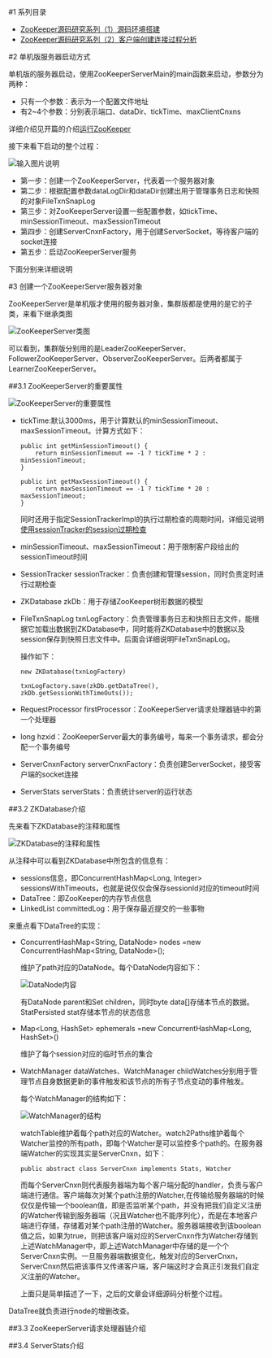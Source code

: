 #1 系列目录

-	[ZooKeeper源码研究系列（1）源码环境搭建](http://my.oschina.net/pingpangkuangmo/blog/484955)
-	[ZooKeeper源码研究系列（2）客户端创建连接过程分析](http://my.oschina.net/pingpangkuangmo/blog/486780)

#2 单机版服务器启动方式

单机版的服务器启动，使用ZooKeeperServerMain的main函数来启动，参数分为两种：

-	只有一个参数：表示为一个配置文件地址
-	有2~4个参数：分别表示端口、dataDir、tickTime、maxClientCnxns

详细介绍见开篇的介绍[运行ZooKeeper](http://my.oschina.net/pingpangkuangmo/blog/484955#OSC_h1_7)

接下来看下启动的整个过程：

![输入图片说明](https://static.oschina.net/uploads/img/201508/04071117_YNcA.png "在这里输入图片标题")

-	第一步：创建一个ZooKeeperServer，代表着一个服务器对象
-	第二步：根据配置参数dataLogDir和dataDir创建出用于管理事务日志和快照的对象FileTxnSnapLog
-	第三步：对ZooKeeperServer设置一些配置参数，如tickTime、minSessionTimeout、maxSessionTimeout
-	第四步：创建ServerCnxnFactory，用于创建ServerSocket，等待客户端的socket连接
-	第五步：启动ZooKeeperServer服务

下面分别来详细说明

#3 创建一个ZooKeeperServer服务器对象

ZooKeeperServer是单机版才使用的服务器对象，集群版都是使用的是它的子类，来看下继承类图

![ZooKeeperServer类图](https://static.oschina.net/uploads/img/201508/04072333_3MBV.png "ZooKeeperServer类图")

可以看到，集群版分别用的是LeaderZooKeeperServer、FollowerZooKeeperServer、ObserverZooKeeperServer。后两者都属于LearnerZooKeeperServer。

##3.1 ZooKeeperServer的重要属性

![ZooKeeperServer的重要属性](https://static.oschina.net/uploads/img/201508/04072819_rtqC.png "ZooKeeperServer的重要属性")

-	tickTime:默认3000ms，用于计算默认的minSessionTimeout、maxSessionTimeout。计算方式如下：

		public int getMinSessionTimeout() {
        	return minSessionTimeout == -1 ? tickTime * 2 : minSessionTimeout;
    	}

		public int getMaxSessionTimeout() {
        	return maxSessionTimeout == -1 ? tickTime * 20 : maxSessionTimeout;
    	}

	同时还用于指定SessionTrackerImpl的执行过期检查的周期时间，详细见说明[使用sessionTracker的session过期检查](http://my.oschina.net/pingpangkuangmo/blog/486780#OSC_h2_8)

-	minSessionTimeout、maxSessionTimeout：用于限制客户段给出的sessionTimeout时间
-	SessionTracker sessionTracker：负责创建和管理session，同时负责定时进行过期检查
-	ZKDatabase zkDb：用于存储ZooKeeper树形数据的模型
-	FileTxnSnapLog txnLogFactory：负责管理事务日志和快照日志文件，能根据它加载出数据到ZKDatabase中，同时能将ZKDatabase中的数据以及session保存到快照日志文件中。后面会详细说明FileTxnSnapLog。

	操作如下：
		
		new ZKDatabase(txnLogFactory)

		txnLogFactory.save(zkDb.getDataTree(), zkDb.getSessionWithTimeOuts());

-	RequestProcessor firstProcessor：ZooKeeperServer请求处理器链中的第一个处理器

-	long hzxid：ZooKeeperServer最大的事务编号，每来一个事务请求，都会分配一个事务编号

-	ServerCnxnFactory serverCnxnFactory：负责创建ServerSocket，接受客户端的socket连接
-	ServerStats serverStats：负责统计server的运行状态

##3.2 ZKDatabase介绍

先来看下ZKDatabase的注释和属性

![ZKDatabase的注释和属性](https://static.oschina.net/uploads/img/201508/04190119_Vf9w.png "ZKDatabase的注释和属性")

从注释中可以看到ZKDatabase中所包含的信息有：

-	sessions信息，即ConcurrentHashMap<Long, Integer> sessionsWithTimeouts，也就是说仅仅会保存sessionId对应的timeout时间
-	DataTree：即ZooKeeper的内存节点信息
-	LinkedList<Proposal> committedLog：用于保存最近提交的一些事物

来重点看下DataTree的实现：

-	ConcurrentHashMap<String, DataNode> nodes =new ConcurrentHashMap<String, DataNode>();

	维护了path对应的DataNode。每个DataNode内容如下：
	
	![DataNode内容](https://static.oschina.net/uploads/img/201508/04195703_gKTY.png "DataNode内容")

	有DataNode parent和Set<String> children，同时byte data[]存储本节点的数据。StatPersisted stat存储本节点的状态信息

-	Map<Long, HashSet<String>> ephemerals =new ConcurrentHashMap<Long, HashSet<String>>()

	维护了每个session对应的临时节点的集合

-	WatchManager dataWatches、WatchManager childWatches分别用于管理节点自身数据更新的事件触发和该节点的所有子节点变动的事件触发。

	每个WatchManager的结构如下：

	![WatchManager的结构](https://static.oschina.net/uploads/img/201508/04200955_u6qy.png "WatchManager的结构")

	watchTable维护着每个path对应的Watcher。watch2Paths维护着每个Watcher监控的所有path，即每个Watcher是可以监控多个path的。在服务器端Watcher的实现其实是ServerCnxn，如下：

		public abstract class ServerCnxn implements Stats, Watcher
	
	而每个ServerCnxn则代表服务器端为每个客户端分配的handler，负责与客户端进行通信。客户端每次对某个path注册的Watcher,在传输给服务器端的时候仅仅是传输一个boolean值，即是否监听某个path，并没有把我们自定义注册的Watcher传输到服务器端（况且Watcher也不能序列化），而是在本地客户端进行存储，存储着对某个path注册的Watcher。服务器端接收到该boolean值之后，如果为true，则把该客户端对应的ServerCnxn作为Watcher存储到上述WatchManager中，即上述WatchManager中存储的是一个个ServerCnxn实例。一旦服务器端数据变化，触发对应的ServerCnxn，ServerCnxn然后把该事件又传递客户端，客户端这时才会真正引发我们自定义注册的Watcher。

	上面只是简单描述了一下，之后的文章会详细源码分析整个过程。

DataTree就负责进行node的增删改查。


##3.3 ZooKeeperServer请求处理器链介绍

##3.4 ServerStats介绍

